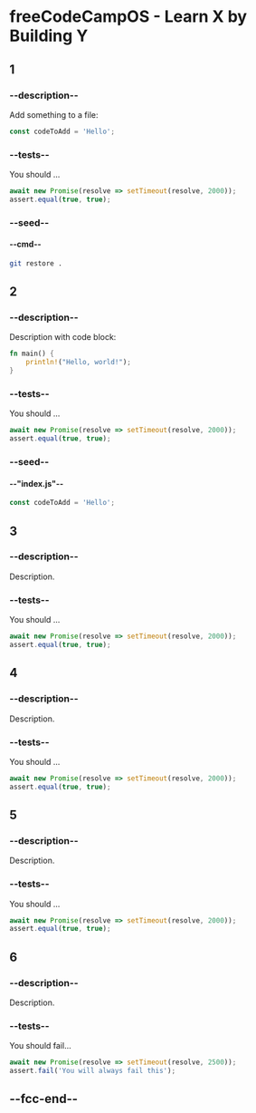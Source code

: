 # freeCodeCampOS - Learn X by Building Y

## 1

### --description--

Add something to a file:

```javascript
const codeToAdd = 'Hello';
```

### --tests--

You should ...

```js
await new Promise(resolve => setTimeout(resolve, 2000));
assert.equal(true, true);
```

### --seed--

#### --cmd--

```bash
git restore .
```

## 2

### --description--

Description with code block:

```rust
fn main() {
    println!("Hello, world!");
}
```

### --tests--

You should ...

```js
await new Promise(resolve => setTimeout(resolve, 2000));
assert.equal(true, true);
```

### --seed-- <!-- Seed should be run in order written -->

#### --"index.js"--

```javascript
const codeToAdd = 'Hello';
```

## 3

### --description--

Description.

### --tests--

You should ...

```js
await new Promise(resolve => setTimeout(resolve, 2000));
assert.equal(true, true);
```

## 4

### --description--

Description.

### --tests--

You should ...

```js
await new Promise(resolve => setTimeout(resolve, 2000));
assert.equal(true, true);
```

## 5

### --description--

Description.

### --tests--

You should ...

```js
await new Promise(resolve => setTimeout(resolve, 2000));
assert.equal(true, true);
```

## 6

### --description--

Description.

### --tests--

You should fail...

```js
await new Promise(resolve => setTimeout(resolve, 2500));
assert.fail('You will always fail this');
```

## --fcc-end--
